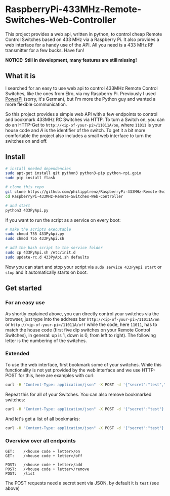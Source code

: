 # RaspberryPi-433MHz-Remote-Switches-Web-Controller
This project provides a web api, written in python, to control cheap Remote Control Switches based on 433 MHz via a Raspberry Pi. It also provides a web interface for a handy use of the API. All you need is a 433 MHz RF transmitter for a few bucks. Have fun!

**NOTICE: Still in development, many features are still missing!**

## What it is

I searched for an easy to use web api to control 433MHz Remote Control Switches, like the ones from Elro, via my Raspberry Pi. Previously I used [PowerPi](http://raspberrypiguide.de/howtos/powerpi-raspberry-pi-haussteuerung/) (sorry, it's German), but I'm more the Python guy and wanted a more flexible communication.

So this project provides a simple web API with a few endpoints to control and bookmark 433MHz RC Switches via HTTP. To turn a Switch on, you can do an HTTP-Get to `http://<ip-of-your-pi>/11011A/on`,  where `11011` is your house code and *A* is the identifier of the switch.
To get it a bit more comfortable the project also includes a small web interface to turn the switches on and off.

## Install

```bash
# install needed dependencies
sudo apt-get install git python3 python3-pip python-rpi.gpio
sudo pip install flask 

# clone this repo
git clone https://github.com/philipptrenz/RaspberryPi-433MHz-Remote-Switches-Web-Controller
cd RaspberryPi-433MHz-Remote-Switches-Web-Controller

# and start
python3 433PyApi.py
```

If you want to run the script as a service on every boot:
```bash
# make the scripts executable
sudo chmod 755 433PyApi.py
sudo chmod 755 433PyApi.sh

# add the bash script to the service folder
sudo cp 433PyApi.sh /etc/init.d
sudo update-rc.d 433PyApi.sh defaults

```
Now you can start and stop your script via `sudo service 433PyApi start` or `stop` and it automatically starts on boot.


## Get started

### For an easy use

As shortly explained above, you can directly control your switches via the browser, just type into the address bar `http://<ip-of-your-pi>/11011A/on` or `http://<ip-of-your-pi>/11011A/off` while the code, here `11011`, has to match the house code (first five dip switches on your Remote Control Switches), in general: up is 1, down is 0, from left to right). The following letter is the numbering of the switches. 

### Extended

To use the web interface, first bookmark some of your switches. While this functionality is not yet provided by the web interface and we use HTTP-POST for this, here are examples with curl:

```bash
curl -H "Content-Type: application/json" -X POST -d '{"secret":"test","name":"My First Switch"}' http://<ip-of-your-pi/11011A/add
```

Repeat this for all of your Switches. You can also remove bookmarked switches:

```bash
curl -H "Content-Type: application/json" -X POST -d '{"secret":"test"}' http://<ip-of-your-pi/11011A/remove
```
And let's get a list of all bookmarks:

```bash
curl -H "Content-Type: application/json" -X POST -d '{"secret":"test"}' http://<ip-of-your-pi/list
```

### Overview over all endpoints

```
GET: 	/<house code + letter>/on
GET:	/<house code + letter>/off

POST: 	/<house code + letter>/add
POST: 	/<house code + letter>/remove
POST:	/list
```
The POST requests need a secret sent via JSON, by default it is `test` (see above)
